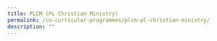 ```yaml
---
title: PLCM (PL Christian Ministry)
permalink: /co-curricular-programmes/plcm-pl-christian-ministry/
description: ""
---
```

